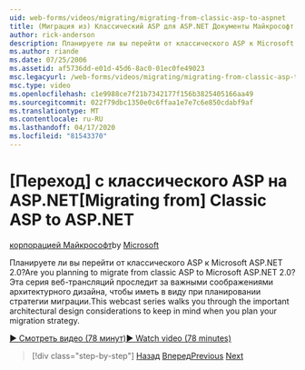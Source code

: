 ```yaml
---
uid: web-forms/videos/migrating/migrating-from-classic-asp-to-aspnet
title: (Миграция из) Классический ASP для ASP.NET Документы Майкрософт
author: rick-anderson
description: Планируете ли вы перейти от классического ASP к Microsoft ASP.NET 2.0? Эта серия веб-трансляций вас через важные архитектурные разработки рассмотрения ...
ms.author: riande
ms.date: 07/25/2006
ms.assetid: af5736dd-e01d-45d6-8ac0-01ec0fe49023
msc.legacyurl: /web-forms/videos/migrating/migrating-from-classic-asp-to-aspnet
msc.type: video
ms.openlocfilehash: c1e9988ce7f21b7342177f156b3825405166aa49
ms.sourcegitcommit: 022f79dbc1350e0c6ffaa1e7e7c6e850cdabf9af
ms.translationtype: MT
ms.contentlocale: ru-RU
ms.lasthandoff: 04/17/2020
ms.locfileid: "81543370"
---
```

# <a name="migrating-from-classic-asp-to-aspnet"></a><span data-ttu-id="c8680-104">[Переход] с классического ASP на ASP.NET</span><span class="sxs-lookup"><span data-stu-id="c8680-104">[Migrating from] Classic ASP to ASP.NET</span></span>

<span data-ttu-id="c8680-105">[корпорацией Майкрософт](https://github.com/microsoft)</span><span class="sxs-lookup"><span data-stu-id="c8680-105">by [Microsoft](https://github.com/microsoft)</span></span>

<span data-ttu-id="c8680-106">Планируете ли вы перейти от классического ASP к Microsoft ASP.NET 2.0?</span><span class="sxs-lookup"><span data-stu-id="c8680-106">Are you planning to migrate from classic ASP to Microsoft ASP.NET 2.0?</span></span> <span data-ttu-id="c8680-107">Эта серия веб-трансляций проследит за важными соображениями архитектурного дизайна, чтобы иметь в виду при планировании стратегии миграции.</span><span class="sxs-lookup"><span data-stu-id="c8680-107">This webcast series walks you through the important architectural design considerations to keep in mind when you plan your migration strategy.</span></span>

[<span data-ttu-id="c8680-108">&#9654; Смотреть видео (78 минут)</span><span class="sxs-lookup"><span data-stu-id="c8680-108">&#9654; Watch video (78 minutes)</span></span>](https://channel9.msdn.com/Blogs/ASP-NET-Site-Videos/migrating-from-classic-asp-to-aspnet)

> [!div class="step-by-step"]
> <span data-ttu-id="c8680-109">[Назад](intro-to-aspnet-20-user-interface-elements.md)
> [Вперед](intro-to-aspnet-for-jsp-developers-welcome-to-aspnet-20.md)</span><span class="sxs-lookup"><span data-stu-id="c8680-109">[Previous](intro-to-aspnet-20-user-interface-elements.md)
[Next](intro-to-aspnet-for-jsp-developers-welcome-to-aspnet-20.md)</span></span>
